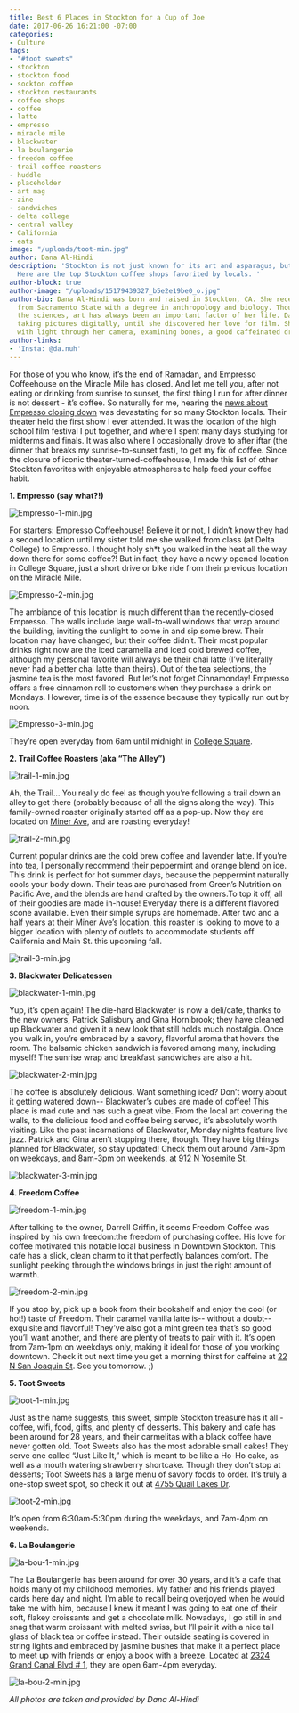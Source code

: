 ```yaml
---
title: Best 6 Places in Stockton for a Cup of Joe
date: 2017-06-26 16:21:00 -07:00
categories:
- Culture
tags:
- "#toot sweets"
- stockton
- stockton food
- sockton coffee
- stockton restaurants
- coffee shops
- coffee
- latte
- empresso
- miracle mile
- blackwater
- la boulangerie
- freedom coffee
- trail coffee roasters
- huddle
- placeholder
- art mag
- zine
- sandwiches
- delta college
- central valley
- California
- eats
image: "/uploads/toot-min.jpg"
author: Dana Al-Hindi
description: 'Stockton is not just known for its art and asparagus, but also its coffee!
  Here are the top Stockton coffee shops favorited by locals. '
author-block: true
author-image: "/uploads/15179439327_b5e2e19be0_o.jpg"
author-bio: Dana Al-Hindi was born and raised in Stockton, CA. She recently graduated
  from Sacramento State with a degree in anthropology and biology. Though she loves
  the sciences, art has always been an important factor of her life. Dana grew up
  taking pictures digitally, until she discovered her love for film. She enjoys playing
  with light through her camera, examining bones, a good caffeinated drink, and hiking.
author-links:
- 'Insta: @da.nuh'
---
```


For those of you who know, it’s the end of Ramadan, and Empresso Coffeehouse on the Miracle Mile has closed. And let me tell you, after not eating or drinking from sunrise to sunset, the first thing I run for after dinner is not dessert - it’s coffee. So naturally for me, hearing the [news about Empresso closing down](http://www.placeholdermag.com/culture/2017/06/11/miracle-memories-business-closures.html) was devastating for so many Stockton locals. Their theater held the first show I ever attended. It was the location of the high school film festival I put together, and where I spent many days studying for midterms and finals. It was also where I occasionally drove to after iftar (the dinner that breaks my sunrise-to-sunset fast), to get my fix of coffee. Since the closure of iconic theater-turned-coffeehouse, I made this list of other Stockton favorites with enjoyable atmospheres to help feed your coffee habit.
 
 
**1. Empresso (say what?!)**

![Empresso-1-min.jpg](/uploads/Empresso-1-min.jpg)


For starters: Empresso Coffeehouse! Believe it or not, I didn’t know they had a second location until my sister told me she walked from class (at Delta College) to Empresso. I thought holy sh*t you walked in the heat all the way down there for some coffee?! But in fact, they have a newly opened location in College Square, just a short drive or bike ride from their previous location on the Miracle Mile. 

![Empresso-2-min.jpg](/uploads/Empresso-2-min.jpg)

The ambiance of this location is much different than the recently-closed Empresso. The walls include large wall-to-wall windows that wrap around the building, inviting the sunlight to come in and sip some brew. Their location may have changed, but their coffee didn’t. Their most popular drinks right now are the iced caramella and iced cold brewed coffee, although my personal favorite will always be their chai latte (I’ve literally never had a better chai latte than theirs). Out of the tea selections, the jasmine tea is the most favored. But let’s not forget Cinnamonday! Empresso offers a free cinnamon roll to customers when they purchase a drink on Mondays. However, time is of the essence because they typically run out by noon.

![Empresso-3-min.jpg](/uploads/Empresso-3-min.jpg)
 
They’re open everyday from 6am until midnight in [College Square](https://www.google.com/maps/place/1231+W+March+Ln,+Stockton,+CA+95207/data=!4m2!3m1!1s0x80900c4d38ca68d3:0xd166659af867ab17?sa=X&ved=0ahUKEwiAyZLoytfUAhWJ5oMKHXlOA5wQ8gEIIzAA). 


 
**2. Trail Coffee Roasters (aka “The Alley”)**



![trail-1-min.jpg](/uploads/trail-1-min.jpg)

Ah, the Trail… You really do feel as though you’re following a trail down an alley to get there (probably because of all the signs along the way). This family-owned roaster originally started off as a pop-up. Now they are located on [Miner Ave](https://www.google.com/maps/place/224+E+Miner+Ave,+Stockton,+CA+95202/@37.9556925,-121.290686,17z/data=!3m1!4b1!4m5!3m4!1s0x8090129ed85ecd57:0xc153840535cb0361!8m2!3d37.9556925!4d-121.2884973),  and are roasting everyday! 

![trail-2-min.jpg](/uploads/trail-2-min.jpg)	

Current popular drinks are the cold brew coffee and lavender latte. If you’re into tea, I personally recommend their peppermint and orange blend on ice. This drink is perfect for hot summer days, because the peppermint naturally cools your body down. Their teas are purchased from Green’s Nutrition on Pacific Ave, and the blends are hand crafted by the owners.To top it off, all of their goodies are made in-house! Everyday there is a different flavored scone available. Even their simple syrups are homemade. After two and a half years at their Miner Ave’s location, this roaster is looking to move to a bigger location with plenty of outlets to accommodate students off California and Main St. this upcoming fall.

![trail-3-min.jpg](/uploads/trail-3-min.jpg)




**3. Blackwater Delicatessen**

![blackwater-1-min.jpg](/uploads/blackwater-1-min.jpg)

Yup, it’s open again! The die-hard Blackwater is now a deli/cafe, thanks to the new owners, Patrick Salisbury and Gina Hornibrook; they have cleaned up Blackwater and given it a new look that still holds much nostalgia. Once you walk in, you’re embraced by a savory, flavorful aroma that hovers the room. The balsamic chicken sandwich is favored among many, including myself! The sunrise wrap and breakfast sandwiches are also a hit. 

![blackwater-2-min.jpg](/uploads/blackwater-2-min.jpg)

The coffee is absolutely delicious. Want something iced? Don’t worry about it getting watered down-- Blackwater’s cubes are made of coffee! This place is mad cute and has such a great vibe. From the local art covering the walls, to the delicious food and coffee being served, it’s absolutely worth visiting. Like the past incarnations of Blackwater, Monday nights feature live jazz. Patrick and Gina aren’t stopping there, though. They have big things planned for Blackwater, so stay updated! Check them out around 7am-3pm on weekdays, and 8am-3pm on weekends, at [912 N Yosemite St](https://www.google.com/maps/place/912+N+Yosemite+St,+Stockton,+CA+95203/data=!4m2!3m1!1s0x80900d78c8c61fbb:0x9f261ea654a41b1a?sa=X&ved=0ahUKEwip14vZy9fUAhVC0oMKHSW9As4Q8gEIIzAA).

![blackwater-3-min.jpg](/uploads/blackwater-3-min.jpg)



 
**4. Freedom Coffee**

![freedom-1-min.jpg](/uploads/freedom-1-min.jpg)

After talking to the owner, Darrell Griffin, it seems Freedom Coffee was inspired by his own freedom:the freedom of purchasing coffee. His love for coffee motivated this notable local business in Downtown Stockton. This cafe has a slick, clean charm to it that perfectly balances comfort. The sunlight peeking through the windows brings in just the right amount of warmth. 

![freedom-2-min.jpg](/uploads/freedom-2-min.jpg)

If you stop by, pick up a book from their bookshelf and enjoy the cool (or hot!)  taste of Freedom. Their caramel vanilla latte is-- without a doubt-- exquisite and flavorful! They’ve also got a mint green tea that’s so good you’ll want another, and there are plenty of treats to pair with it. It’s open from 7am-1pm on weekdays only, making it ideal for those of you working downtown. Check it out next time you get a morning thirst for caffeine at [22 N San Joaquin St](https://www.google.com/maps/place/22+N+San+Joaquin+St,+Stockton,+CA+95202/@37.9536385,-121.2891415,17z/data=!3m1!4b1!4m5!3m4!1s0x8090129892acc86b:0x35e1ead8a0bcbab6!8m2!3d37.9536385!4d-121.2869528). See you tomorrow. ;)      
 




**5. Toot Sweets**

![toot-1-min.jpg](/uploads/toot-1-min.jpg)

Just as the name suggests, this sweet, simple Stockton treasure has it all - coffee, wifi, food, gifts, and plenty of desserts. This bakery and cafe has been around for 28 years, and their carmelitas with a black coffee have never gotten old. Toot Sweets also has the most adorable small cakes! They serve one called “Just Like It,” which is meant to be like a Ho-Ho cake, as well as a mouth watering strawberry shortcake. Though they don’t stop at desserts; Toot Sweets has a large menu of savory foods to order. It’s truly a one-stop sweet spot, so check it out at [4755 Quail Lakes Dr](https://www.google.com/maps/place/Toot+Sweets+Bakery+Cafe/@37.9862632,-121.3425782,17z/data=!3m1!4b1!4m5!3m4!1s0x80900c3249e7674d:0xab5a6a572d60fe09!8m2!3d37.986259!4d-121.3403895). 

![toot-2-min.jpg](/uploads/toot-2-min.jpg)

It’s open from 6:30am-5:30pm during the weekdays, and 7am-4pm on weekends. 

 


**6. La Boulangerie** 

![la-bou-1-min.jpg](/uploads/la-bou-1-min.jpg)

The La Boulangerie has been around for over 30 years, and it’s a cafe that holds many of my childhood memories. My father and his friends played cards here day and night. I’m able to recall being overjoyed  when he would take me with him, because I knew it meant I was going to eat one of their soft, flakey croissants and get a chocolate milk. Nowadays, I go still  in and snag that warm croissant with melted swiss, but I’ll pair it with a nice tall glass of black tea or coffee instead. Their outside seating is covered in string lights and embraced by jasmine bushes that make it a perfect place to meet up with friends or enjoy a book with a breeze. Located at [2324 Grand Canal Blvd # 1](https://www.google.com/maps/place/La+Boulangerie/@37.9839256,-121.3384386,17z/data=!3m1!4b1!4m5!3m4!1s0x80900dcb493b0a29:0xa0be0362062b02c4!8m2!3d37.9839256!4d-121.3362499), they are open 6am-4pm everyday. 

![la-bou-2-min.jpg](/uploads/la-bou-2-min.jpg)

*All photos are taken and provided by Dana Al-Hindi*


